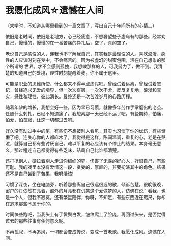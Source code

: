 # 我愿化成风☆遗憾在人间

（大学时，不知道从哪里看到的一篇文章了，写出自己十年间所有的心情。。）

依旧是老时间，依旧是老地方，心已经疲惫，不想奢望些子虚乌有的那些。经常劝自己，慢慢的，慢慢的在一番苦痛的挣扎后，空了，真的空了。

老说自己是感性的人，连我也不了解我自己，其实我是最理性的人。喜欢浪漫，感性的人应该时刻在梦中，不会痛苦的。因为被虚幻的甜蜜包围，活在自己想象的那个所谓的 世界。才不会感到孤独，我想做那样的人，可我努力了，做不到。我清楚的知道自己的处境，理性时刻提醒着我，你不属于这里。

可能是职业的思维所使，什么都来不得半点虚假吧。曾经试着远离，曾经试着忘记，曾经追求无爱的境界，但一次次徘徊，一次次不舍，反反复复地，浪漫和真实，感性和理性，彼此消长。最终还是一次苦渡岁月的心路历程。

随着年龄的增长，我想会好一些，因为早已习惯，就像多年劳作手掌磨出的老茧。任随什么刺扎，已经不知道痛了。我想离那一天已经不远了吧。有些期待，怕痛，怕爱，怕孤寂，让这一切都过去吧。

好久没有动过手中的笔，有些伤不想被别人看见，其实也习惯了你的优伤，有些慵懒了吧。连关心你的人都麻木了，我觉得是这样，陈词滥调，重复的心，老是在哭泣，就算自己都有些讨厌自己。难以平复的心应该有个停止的结果。本身毫无意义，那过程连自己都觉得有些乏味，结局自己比谁都清楚。

还打搅别人，硬拉着别人走进你编织的梦，伤害了无辜的好心人，好恨自己，有些可耻。我的戏里本没有爱情这一段，贪婪的，厚颜的，非要扮演其中的角色。结果还不是自己尝到了苦果，我呀活该!

习惯了深夜，坐在电脑旁，听着那些离自己很远很远的歌，倾诉苦楚。很晚很晚，窗户的灯依然在亮着，窗外的月亮都在讥笑这个爱做梦的人，仿佛在说：看我，也是一个人，但我不寂寞，还有繁星陪伴，你呀，不知足，有些东西近在咫尺，你却在追求那些不属于你的。

时间快些跑吧，当我头上有了鬓鬓白发，皱纹爬上了脸庞，再回过头来，是否觉得过去的那些往事有任何意义呢。

不再孤寂，不再追风，一切都会变成传说，变成一首老歌。我愿化成风，遗憾在人间。